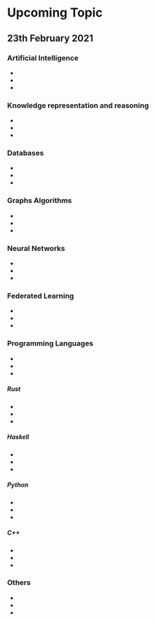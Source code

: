 # Upcoming Topic

## 23th February 2021

### Artificial Intelligence
- 
- 
- 

### Knowledge representation and reasoning
- 
- 
- 

### Databases
- 
- 
- 

### Graphs Algorithms
- 
- 
- 

### Neural Networks
- 
- 
- 

### Federated Learning
- 
- 
- 

### Programming Languages
- 
- 
- 

##### Rust
- 
- 
- 

##### Haskell
- 
- 
- 

##### Python
- 
- 
- 

##### C++
- 
- 
-

### Others
- 
- 
- 
